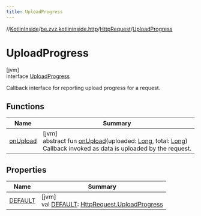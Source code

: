 ```yaml
---
title: UploadProgress
---
```

//[KotlinInside](../../../../index.html)/[be.zvz.kotlininside.http](../../index.html)/[HttpRequest](../index.html)/[UploadProgress](index.html)



# UploadProgress



[jvm]\
interface [UploadProgress](index.html)

Callback interface for reporting upload progress for a request.



## Functions


| Name | Summary |
|---|---|
| [onUpload](on-upload.html) | [jvm]<br>abstract fun [onUpload](on-upload.html)(uploaded: [Long](https://kotlinlang.org/api/latest/jvm/stdlib/kotlin/-long/index.html), total: [Long](https://kotlinlang.org/api/latest/jvm/stdlib/kotlin/-long/index.html))<br>Callback invoked as data is uploaded by the request. |


## Properties


| Name | Summary |
|---|---|
| [DEFAULT](-d-e-f-a-u-l-t.html) | [jvm]<br>val [DEFAULT](-d-e-f-a-u-l-t.html): [HttpRequest.UploadProgress](index.html) |

